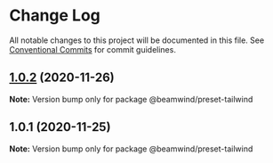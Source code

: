 # Change Log

All notable changes to this project will be documented in this file.
See [Conventional Commits](https://conventionalcommits.org) for commit guidelines.

## [1.0.2](https://github.com/kenoxa/beamwind/compare/@beamwind/preset-tailwind@1.0.1...@beamwind/preset-tailwind@1.0.2) (2020-11-26)

**Note:** Version bump only for package @beamwind/preset-tailwind





## 1.0.1 (2020-11-25)

**Note:** Version bump only for package @beamwind/preset-tailwind
